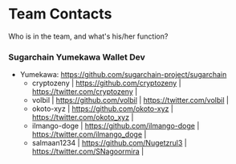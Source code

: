 # Team Contacts
Who is in the team, and what's his/her function?

### Sugarchain Yumekawa Wallet Dev
  - Yumekawa: https://github.com/sugarchain-project/sugarchain
    * cryptozeny | https://github.com/cryptozeny | https://twitter.com/cryptozeny | 
    * volbil | https://github.com/volbil | https://twitter.com/volbil | 
    * okoto-xyz | https://github.com/okoto-xyz | https://twitter.com/okoto_xyz | 
    * ilmango-doge | https://github.com/ilmango-doge | https://twitter.com/ilmango_doge | 
    * salmaan1234 | https://github.com/Nugetzrul3 | https://twitter.com/SNagoormira | 
